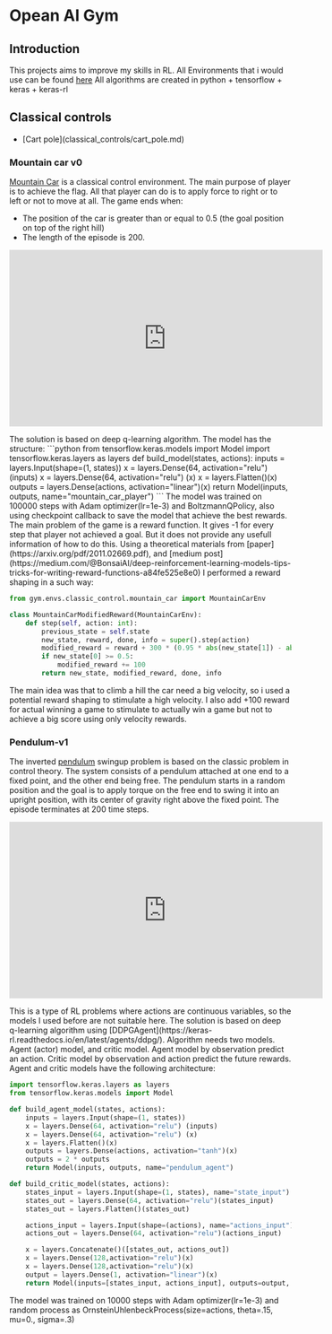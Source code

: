 # Opean AI Gym
## Introduction
This projects aims to improve my skills in RL. All Environments that i would use can be found [here](https://www.gymlibrary.ml/)
All algorithms are created in python + tensorflow + keras + keras-rl

## Classical controls
<ul>
    <li>[Cart pole](classical_controls/cart_pole.md)</li>
</ul>

### Mountain car v0
[Mountain Car](https://www.gymlibrary.ml/environments/classic_control/mountain_car/) is a classical control environment. 
The main purpose of player is to achieve the flag. All that player can do is to apply force to 
right or to left or not to move at all.
The game ends when:
<ul>
 <li>The position of the car is greater than or equal to 0.5 (the goal position on top of the right hill)</li>
 <li>The length of the episode is 200.</li>
</ul>
<p align="center">
<iframe width="560" height="315" src="https://www.youtube.com/embed/9ZyPZ-KfGF8" title="YouTube video player" frameborder="0" allow="accelerometer; autoplay; clipboard-write; encrypted-media; gyroscope; picture-in-picture" allowfullscreen></iframe>
</p>
The solution is based on deep q-learning algorithm. The model has the structure:
```python
from tensorflow.keras.models import Model
import tensorflow.keras.layers as layers
def build_model(states, actions):
    inputs = layers.Input(shape=(1, states))
    x = layers.Dense(64, activation="relu") (inputs)
    x = layers.Dense(64, activation="relu") (x)
    x = layers.Flatten()(x)
    outputs = layers.Dense(actions, activation="linear")(x)
    return Model(inputs, outputs, name="mountain_car_player")
```
The model was trained on 100000 steps with Adam optimizer(lr=1e-3) and BoltzmannQPolicy, also using checkpoint callback
to save the model that achieve the best rewards. The main problem of the game is a reward function. It gives -1 for 
every step that player not achieved a goal. But it does not provide any usefull information of how to do this. Using a theoretical
materials from [paper](https://arxiv.org/pdf/2011.02669.pdf), and [medium post](https://medium.com/@BonsaiAI/deep-reinforcement-learning-models-tips-tricks-for-writing-reward-functions-a84fe525e8e0)
I performed a reward shaping in a such way:

```python
from gym.envs.classic_control.mountain_car import MountainCarEnv

class MountainCarModifiedReward(MountainCarEnv):
    def step(self, action: int):
        previous_state = self.state
        new_state, reward, done, info = super().step(action)
        modified_reward = reward + 300 * (0.95 * abs(new_state[1]) - abs(previous_state[1]))
        if new_state[0] >= 0.5:
            modified_reward += 100
        return new_state, modified_reward, done, info
```

The main idea was that to climb a hill the car need a big velocity, so i used a potential reward shaping 
to stimulate a high velocity. I also add +100 reward for actual winning a game to stimulate to actually win 
a game but not to achieve a big score using only velocity rewards.

### Pendulum-v1
The inverted [pendulum](https://www.gymlibrary.ml/environments/classic_control/pendulum/) swingup problem 
is based on the classic problem in control theory. 
The system consists of a pendulum attached at one end to a fixed point, and the other end being free.
The pendulum starts in a random position and the goal is to apply torque on the free end to swing it into an 
upright position, with its center of gravity right above the fixed point.
The episode terminates at 200 time steps.
<p align="center">
    <iframe width="560" height="315" src="https://www.youtube.com/embed/1kgrQNWCbEE" title="YouTube video player" frameborder="0" allow="accelerometer; autoplay; clipboard-write; encrypted-media; gyroscope; picture-in-picture" allowfullscreen></iframe>
</p>
This is a type of RL problems where actions are continuous variables, 
so the models I used before are not suitable here. The solution is based on deep q-learning algorithm using 
[DDPGAgent](https://keras-rl.readthedocs.io/en/latest/agents/ddpg/). Algorithm needs two models. 
Agent (actor) model, and critic model. Agent model by observation predict an action. Critic model by 
observation and action predict the future rewards. Agent and critic models have the following architecture:

```python
import tensorflow.keras.layers as layers
from tensorflow.keras.models import Model

def build_agent_model(states, actions):
    inputs = layers.Input(shape=(1, states))
    x = layers.Dense(64, activation="relu") (inputs)
    x = layers.Dense(64, activation="relu") (x)
    x = layers.Flatten()(x)
    outputs = layers.Dense(actions, activation="tanh")(x)
    outputs = 2 * outputs
    return Model(inputs, outputs, name="pendulum_agent")

def build_critic_model(states, actions):
    states_input = layers.Input(shape=(1, states), name="state_input")
    states_out = layers.Dense(64, activation="relu")(states_input)
    states_out = layers.Flatten()(states_out)

    actions_input = layers.Input(shape=(actions), name="actions_input")
    actions_out = layers.Dense(64, activation="relu")(actions_input)

    x = layers.Concatenate()([states_out, actions_out])
    x = layers.Dense(128,activation="relu")(x)
    x = layers.Dense(128,activation="relu")(x)
    output = layers.Dense(1, activation="linear")(x)
    return Model(inputs=[states_input, actions_input], outputs=output, name="pendulum_critic"), actions_input
```
The model was trained on 10000 steps with Adam optimizer(lr=1e-3) and random process 
as OrnsteinUhlenbeckProcess(size=actions, theta=.15, mu=0., sigma=.3)